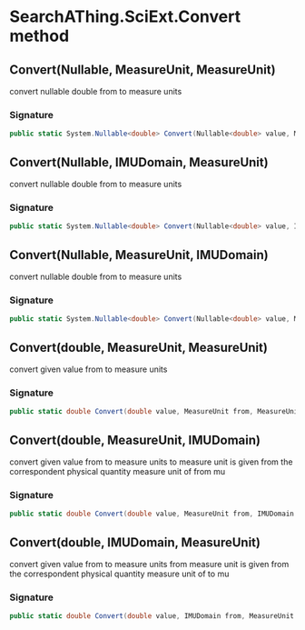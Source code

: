 # SearchAThing.SciExt.Convert method
## Convert(Nullable<double>, MeasureUnit, MeasureUnit)
convert nullable double from to measure units

### Signature
```csharp
public static System.Nullable<double> Convert(Nullable<double> value, MeasureUnit from, MeasureUnit to)
```
## Convert(Nullable<double>, IMUDomain, MeasureUnit)
convert nullable double from to measure units

### Signature
```csharp
public static System.Nullable<double> Convert(Nullable<double> value, IMUDomain mud, MeasureUnit to)
```
## Convert(Nullable<double>, MeasureUnit, IMUDomain)
convert nullable double from to measure units

### Signature
```csharp
public static System.Nullable<double> Convert(Nullable<double> value, MeasureUnit from, IMUDomain mud)
```
## Convert(double, MeasureUnit, MeasureUnit)
convert given value from to measure units

### Signature
```csharp
public static double Convert(double value, MeasureUnit from, MeasureUnit to)
```
## Convert(double, MeasureUnit, IMUDomain)
convert given value from to measure units
            to measure unit is given from the correspondent physical quantity measure unit of from mu

### Signature
```csharp
public static double Convert(double value, MeasureUnit from, IMUDomain to)
```
## Convert(double, IMUDomain, MeasureUnit)
convert given value from to measure units
            from measure unit is given from the correspondent physical quantity measure unit of to mu

### Signature
```csharp
public static double Convert(double value, IMUDomain from, MeasureUnit to)
```
